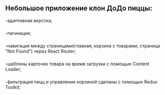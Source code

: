 Небольшое приложение клон ДоДо пиццы:
-----------------------------------
-адаптивная верстка;
### 
-пагинация;
### 
-навигация между страницами(главная, корзина с товарами, страница "Not Found") через React Router;
### 
-шаблоны карточек товара на время загрузки с помощью Content Loader;
### 
-фильтрация пицц и управление корзиной сделаны с помощью  Redux Toolkit;
### 
